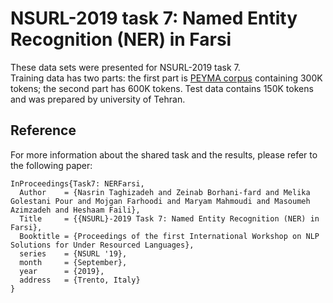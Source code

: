 # NSURL-2019 task 7: Named Entity Recognition (NER) in Farsi
These data sets were presented for NSURL-2019 task 7.  
Training data has two parts: the first part is [PEYMA corpus](https://arxiv.org/abs/1801.09936) containing 300K tokens; the second part has 600K tokens.
Test data contains 150K tokens and was prepared by university of Tehran.

## Reference
For more information about the shared task and the results, please refer to the following paper:
```
InProceedings{Task7: NERFarsi,
  Author    = {Nasrin Taghizadeh and Zeinab Borhani-fard and Melika Golestani Pour and Mojgan Farhoodi and Maryam Mahmoudi and Masoumeh Azimzadeh and Heshaam Faili},
  Title     = {{NSURL}-2019 Task 7: Named Entity Recognition (NER) in Farsi},
  Booktitle = {Proceedings of the first International Workshop on NLP Solutions for Under Resourced Languages},
  series    = {NSURL '19},
  month     = {September},
  year      = {2019},
  address   = {Trento, Italy}
}
```



